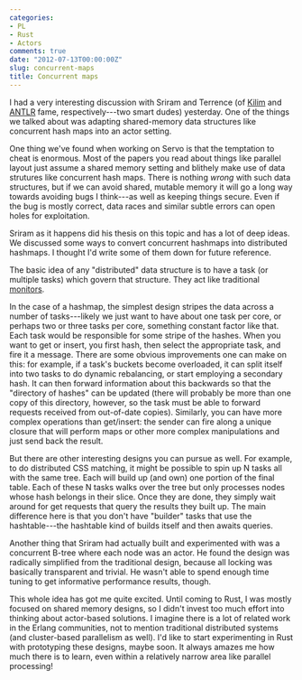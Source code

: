 ```yaml
---
categories:
- PL
- Rust
- Actors
comments: true
date: "2012-07-13T00:00:00Z"
slug: concurrent-maps
title: Concurrent maps
---
```


I had a very interesting discussion with Sriram and Terrence (of
[Kilim][kilim] and [ANTLR][antlr] fame, respectively---two smart
dudes) yesterday. One of the things we talked about was adapting
shared-memory data structures like concurrent hash maps into
an actor setting.

[kilim]: http://www.malhar.net/sriram/kilim/
[antlr]: http://www.antlr.org/

One thing we've found when working on Servo is that the temptation to
cheat is enormous.  Most of the papers you read about things like
parallel layout just assume a shared memory setting and blithely make
use of data strutures like concurrent hash maps.  There is nothing
*wrong* with such data structures, but if we can avoid shared, mutable
memory it will go a long way towards avoiding bugs I think---as well
as keeping things secure.  Even if the bug is mostly correct, data
races and similar subtle errors can open holes for exploitation.

Sriram as it happens did his thesis on this topic and has a lot of
deep ideas.  We discussed some ways to convert concurrent hashmaps
into distributed hashmaps.  I thought I'd write some of them down
for future reference.

The basic idea of any "distributed" data structure is to have a task
(or multiple tasks) which govern that structure.  They act like
traditional [monitors][monitor].  

[monitor]: http://en.wikipedia.org/wiki/Monitor_%28synchronization%29

In the case of a hashmap, the simplest design stripes the data across
a number of tasks---likely we just want to have about one task per
core, or perhaps two or three tasks per core, something constant
factor like that. Each task would be responsible for some stripe of
the hashes.  When you want to get or insert, you first hash, then
select the appropriate task, and fire it a message.  There are some
obvious improvements one can make on this: for example, if a task's
buckets become overloaded, it can split itself into two tasks to do
dynamic rebalancing, or start employing a secondary hash.  It can then
forward information about this backwards so that the "directory of
hashes" can be updated (there will probably be more than one copy of
this directory, however, so the task must be able to forward requests
received from out-of-date copies).  Similarly, you can have more
complex operations than get/insert: the sender can fire along a unique
closure that will perform maps or other more complex manipulations and
just send back the result.

But there are other interesting designs you can pursue as well.  For
example, to do distributed CSS matching, it might be possible to spin
up N tasks all with the same tree.  Each will build up (and own) one
portion of the final table.  Each of these N tasks walks over the tree
but only processes nodes whose hash belongs in their slice.  Once they
are done, they simply wait around for get requests that query the
results they built up.  The main difference here is that you don't
have "builder" tasks that use the hashtable---the hashtable kind of
builds itself and then awaits queries.

Another thing that Sriram had actually built and experimented with was
a concurrent B-tree where each node was an actor.  He found the design
was radically simplified from the traditional design, because all
locking was basically transparent and trivial.  He wasn't able to
spend enough time tuning to get informative performance results,
though.

This whole idea has got me quite excited.  Until coming to Rust, I was
mostly focused on shared memory designs, so I didn't invest too much
effort into thinking about actor-based solutions.  I imagine there is
a lot of related work in the Erlang communities, not to mention
traditional distributed systems (and cluster-based parallelism as
well).  I'd like to start experimenting in Rust with prototyping these
designs, maybe soon.  It always amazes me how much there is to learn,
even within a relatively narrow area like parallel processing!



